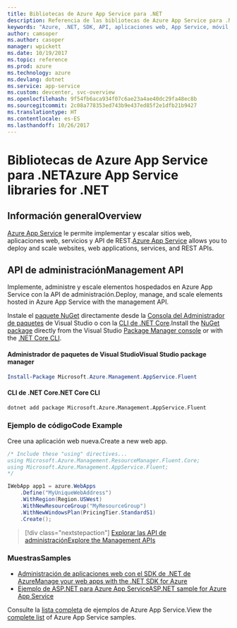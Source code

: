 ```yaml
---
title: Bibliotecas de Azure App Service para .NET
description: Referencia de las bibliotecas de Azure App Service para .NET
keywords: "Azure, .NET, SDK, API, aplicaciones web, App Service, móvil, asp.net"
author: camsoper
ms.author: casoper
manager: wpickett
ms.date: 10/19/2017
ms.topic: reference
ms.prod: azure
ms.technology: azure
ms.devlang: dotnet
ms.service: app-service
ms.custom: devcenter, svc-overview
ms.openlocfilehash: 9f54fb6aca934f07c6ae23a4ae40dc29fa48ec8b
ms.sourcegitcommit: 2c08a778353ed743b9e437ed85f2e1dfb21b9427
ms.translationtype: HT
ms.contentlocale: es-ES
ms.lasthandoff: 10/26/2017
---
```

# <a name="azure-app-service-libraries-for-net"></a><span data-ttu-id="03586-104">Bibliotecas de Azure App Service para .NET</span><span class="sxs-lookup"><span data-stu-id="03586-104">Azure App Service libraries for .NET</span></span>

## <a name="overview"></a><span data-ttu-id="03586-105">Información general</span><span class="sxs-lookup"><span data-stu-id="03586-105">Overview</span></span>

<span data-ttu-id="03586-106">[Azure App Service](/azure/app-service/app-service-value-prop-what-is) le permite implementar y escalar sitios web, aplicaciones web, servicios y API de REST.</span><span class="sxs-lookup"><span data-stu-id="03586-106">[Azure App Service](/azure/app-service/app-service-value-prop-what-is) allows you to deploy and scale websites, web applications, services, and REST APIs.</span></span>

## <a name="management-api"></a><span data-ttu-id="03586-107">API de administración</span><span class="sxs-lookup"><span data-stu-id="03586-107">Management API</span></span>

<span data-ttu-id="03586-108">Implemente, administre y escale elementos hospedados en Azure App Service con la API de administración.</span><span class="sxs-lookup"><span data-stu-id="03586-108">Deploy, manage, and scale elements hosted in Azure App Service with the management API.</span></span>

<span data-ttu-id="03586-109">Instale el [paquete NuGet](https://www.nuget.org/packages/Microsoft.Azure.Management.AppService.Fluent) directamente desde la [Consola del Administrador de paquetes][PackageManager] de Visual Studio o con la [CLI de .NET Core][DotNetCLI].</span><span class="sxs-lookup"><span data-stu-id="03586-109">Install the [NuGet package](https://www.nuget.org/packages/Microsoft.Azure.Management.AppService.Fluent) directly from the Visual Studio [Package Manager console][PackageManager] or with the [.NET Core CLI][DotNetCLI].</span></span>


#### <a name="visual-studio-package-manager"></a><span data-ttu-id="03586-110">Administrador de paquetes de Visual Studio</span><span class="sxs-lookup"><span data-stu-id="03586-110">Visual Studio package manager</span></span>

```powershell
Install-Package Microsoft.Azure.Management.AppService.Fluent
```

#### <a name="net-core-cli"></a><span data-ttu-id="03586-111">CLI de .NET Core</span><span class="sxs-lookup"><span data-stu-id="03586-111">.NET Core CLI</span></span>

```bash
dotnet add package Microsoft.Azure.Management.AppService.Fluent
```

### <a name="code-example"></a><span data-ttu-id="03586-112">Ejemplo de código</span><span class="sxs-lookup"><span data-stu-id="03586-112">Code Example</span></span>

<span data-ttu-id="03586-113">Cree una aplicación web nueva.</span><span class="sxs-lookup"><span data-stu-id="03586-113">Create a new web app.</span></span>

```csharp
/* Include these "using" directives...
using Microsoft.Azure.Management.ResourceManager.Fluent.Core;
using Microsoft.Azure.Management.AppService.Fluent;
*/

IWebApp app1 = azure.WebApps
    .Define("MyUniqueWebAddress")
    .WithRegion(Region.USWest)
    .WithNewResourceGroup("MyResourceGroup")
    .WithNewWindowsPlan(PricingTier.StandardS1)
    .Create();
```

> [!div class="nextstepaction"]
> [<span data-ttu-id="03586-114">Explorar las API de administración</span><span class="sxs-lookup"><span data-stu-id="03586-114">Explore the Management APIs</span></span>](/dotnet/api/overview/azure/appservice/management)

### <a name="samples"></a><span data-ttu-id="03586-115">Muestras</span><span class="sxs-lookup"><span data-stu-id="03586-115">Samples</span></span>

* [<span data-ttu-id="03586-116">Administración de aplicaciones web con el SDK de .NET de Azure</span><span class="sxs-lookup"><span data-stu-id="03586-116">Manage your web apps with the .NET SDK for Azure</span></span>](https://azure.microsoft.com/en-us/resources/samples/app-service-web-dotnet-manage/)
* [<span data-ttu-id="03586-117">Ejemplo de ASP.NET para Azure App Service</span><span class="sxs-lookup"><span data-stu-id="03586-117">ASP.NET sample for Azure App Service</span></span>](https://azure.microsoft.com/en-us/resources/samples/app-service-web-dotnet-get-started/)

<span data-ttu-id="03586-118">Consulte la [lista completa](https://azure.microsoft.com/en-us/resources/samples/?platform=dotnet&term=app%20service) de ejemplos de Azure App Service.</span><span class="sxs-lookup"><span data-stu-id="03586-118">View the [complete list](https://azure.microsoft.com/en-us/resources/samples/?platform=dotnet&term=app%20service) of Azure App Service samples.</span></span>

[PackageManager]: https://docs.microsoft.com/nuget/tools/package-manager-console
[DotNetCLI]: https://docs.microsoft.com/dotnet/core/tools/dotnet-add-package